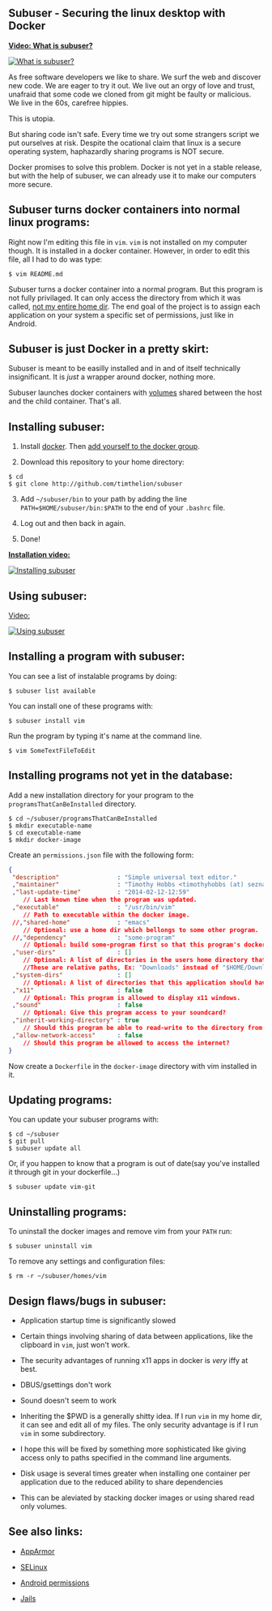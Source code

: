 Subuser - Securing the linux desktop with Docker
--------------------------
[**Video: What is subuser?**](http://www.youtube.com/watch?v=-9F8uXFcVFA)

[![What is subuser?](http://img.youtube.com/vi/-9F8uXFcVFA/0.jpg)](http://www.youtube.com/watch?v=-9F8uXFcVFA)


As free software developers we like to share.  We surf the web and discover new code.  We are eager to try it out.  We live out an orgy of love and trust, unafraid that some code we cloned from git might be faulty or malicious.  We live in the 60s, carefree hippies.

This is utopia.

But sharing code isn't safe.  Every time we try out some strangers script we put ourselves at risk.  Despite the ocational claim that linux is a secure operating system, haphazardly sharing programs is NOT secure.

Docker promises to solve this problem.  Docker is not yet in a stable release, but with the help of subuser, we can already use it to make our computers more secure.

Subuser turns docker containers into normal linux programs:
------------------------------------------------------------

Right now I'm editing this file in `vim`.  `vim` is not installed on my computer though.  It is installed in a docker container.  However, in order to edit this file, all I had to do was type:

````
$ vim README.md
````

Subuser turns a docker container into a normal program.  But this program is not fully privilaged.  It can only access the directory from which it was called, [not my entire home dir](http://xkcd.com/1200/).  The end goal of the project is to assign each application on your system a specific set of permissions, just like in Android.

Subuser is just Docker in a pretty skirt:
----------------------------------------

Subuser is meant to be easilly installed and in and of itself technically insignificant.  It is *just* a wrapper around docker, nothing more.

Subuser launches docker containers with [volumes](http://docs.docker.io/en/latest/use/working_with_volumes/) shared between the host and the child container. That's all.

Installing subuser:
-------------------

1. Install [docker](http://www.docker.io/gettingstarted/#h_installation). Then [add yourself to the docker group](http://docs.docker.io/en/v0.7.3/use/basics/).

2. Download this repository to your home directory:

  ````
  $ cd
  $ git clone http://github.com/timthelion/subuser
  ````

3. Add `~/subuser/bin` to your path by adding the line `PATH=$HOME/subuser/bin:$PATH` to the end of your `.bashrc` file.

4. Log out and then back in again.

5. Done!

[**Installation video:**](http://www.youtube.com/watch?v=ahgRx5U4V7E)

[![Installing subuser](http://img.youtube.com/vi/ahgRx5U4V7E/0.jpg)](http://www.youtube.com/watch?v=ahgRx5U4V7E)

Using subuser:
--------------

[Video:](http://www.youtube.com/watch?v=KZrs8KngN68)

[![Using subuser](http://img.youtube.com/vi/KZrs8KngN68/0.jpg)](http://www.youtube.com/watch?v=KZrs8KngN68)

Installing a program with subuser:
----------------------------------

You can see a list of instalable programs by doing:

````
$ subuser list available
````

You can install one of these programs with:

````
$ subuser install vim
````

Run the program by typing it's name at the command line.

````
$ vim SomeTextFileToEdit
````

Installing programs not yet in the database:
----------------------------------------

Add a new installation directory for your program to the `programsThatCanBeInstalled` directory.

````
$ cd ~/subuser/programsThatCanBeInstalled
$ mkdir executable-name
$ cd executable-name
$ mkdir docker-image
````

Create an `permissions.json` file with the following form:

````json
{
 "description"                : "Simple universal text editor."
 ,"maintainer"                : "Timothy Hobbs <timothyhobbs (at) seznam dot cz>"
 ,"last-update-time"          : "2014-02-12-12:59"
    // Last known time when the program was updated.
 ,"executable"                : "/usr/bin/vim"
    // Path to executable within the docker image.
 //,"shared-home"             : "emacs"
    // Optional: use a home dir which bellongs to some other program.  Good for sharing data between the two
 //,"dependency"              : "some-program"
    // Optional: build some-program first so that this program's docker image can be built FROM the dependency to save space
 ,"user-dirs"                 : []
    // Optional: A list of directories in the users home directory that this application should have read-write access to.
    //These are relative paths, Ex: "Downloads" instead of "$HOME/Downloads".
 ,"system-dirs"               : []
    // Optional: A list of directories that this application should have read only access to.  Absolute paths: Ex: "/usr"
 ,"x11"                       : false
    // Optional: This program is allowed to display x11 windows.
 ,"sound"                     : false
    // Optional: Give this program access to your soundcard?
 ,"inherit-working-directory" : true
    // Should this program be able to read-write to the directory from which it was called.
 ,"allow-network-access"      : false
    // Should this program be allowed to access the internet?
}
````

Now create a `Dockerfile` in the `docker-image` directory with vim installed in it.

Updating programs:
------------------

You can update your subuser programs with:

````
$ cd ~/subuser
$ git pull
$ subuser update all
````

Or, if you happen to know that a program is out of date(say you've installed it through git in your dockerfile...)

````
$ subuser update vim-git
````


Uninstalling programs:
----------------------

To uninstall the docker images and remove vim from your `PATH` run:

````
$ subuser uninstall vim
````

To remove any settings and configuration files:

````
$ rm -r ~/subuser/homes/vim
````

Design flaws/bugs in subuser:
------------------------

* Application startup time is significantly slowed

* Certain things involving sharing of data between applications, like the clipboard in `vim`, just won't work.

* The security advantages of running x11 apps in docker is *very* iffy at best.

* DBUS/gsettings don't work

* Sound doesn't seem to work

* Inheriting the $PWD is a generally shitty idea.  If I run `vim` in my home dir, it can see and edit all of my files.  The only security advantage is if I run `vim` in some subdirectory.
 - I hope this will be fixed by something more sophisticated like giving access only to paths specified in the command line arguments.

* Disk usage is several times greater when installing one container per application due to the reduced ability to share dependencies
 - This can be aleviated by stacking docker images or using shared read only volumes.

See also links:
---------------

 * [AppArmor](http://en.wikipedia.org/wiki/AppArmor)

 * [SELinux](http://en.wikipedia.org/wiki/Security-Enhanced_Linux)
 
 * [Android permissions](http://developer.android.com/guide/topics/security/permissions.html)

 * [Jails](http://en.wikipedia.org/wiki/Jail_%28computer_security%29)
